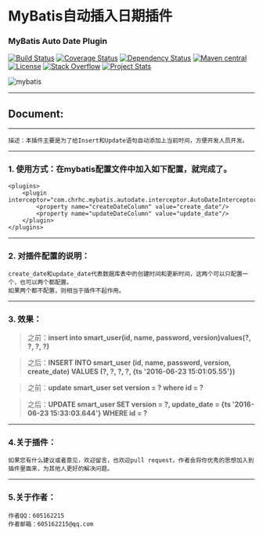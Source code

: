 # MyBatis自动插入日期插件 #

### MyBatis Auto Date Plugin ###

[![Build Status](https://travis-ci.org/mybatis/mybatis-3.svg?branch=master)](https://travis-ci.org/mybatis/mybatis-3)
[![Coverage Status](https://coveralls.io/repos/mybatis/mybatis-3/badge.svg?branch=master&service=github)](https://coveralls.io/github/mybatis/mybatis-3?branch=master)
[![Dependency Status](https://www.versioneye.com/user/projects/56199c04a193340f320005d3/badge.svg?style=flat)](https://www.versioneye.com/user/projects/56199c04a193340f320005d3)
[![Maven central](https://maven-badges.herokuapp.com/maven-central/org.mybatis/mybatis/badge.svg)](https://maven-badges.herokuapp.com/maven-central/org.mybatis/mybatis)
[![License](http://img.shields.io/:license-apache-brightgreen.svg)](http://www.apache.org/licenses/LICENSE-2.0.html)
[![Stack Overflow](http://img.shields.io/:stack%20overflow-mybatis-brightgreen.svg)](http://stackoverflow.com/questions/tagged/mybatis)
[![Project Stats](https://www.openhub.net/p/mybatis/widgets/project_thin_badge.gif)](https://www.openhub.net/p/mybatis)

![mybatis](http://mybatis.github.io/images/mybatis-logo.png)

----------

## Document: ##
	
----------

	描述：本插件主要是为了给Insert和Update语句自动添加上当前时间，方便开发人员开发。

----------
### 1. 使用方式：在mybatis配置文件中加入如下配置，就完成了。 ###
	<plugins>
		<plugin interceptor="com.chrhc.mybatis.autodate.interceptor.AutoDateInterceptor">
			<property name="createDateColumn" value="create_date"/>
			<property name="updateDateColumn" value="update_date"/>
		</plugin>
	</plugins>
----------

### 2. 对插件配置的说明： ###
	
	create_date和update_date代表数据库表中的创建时间和更新时间，这两个可以只配置一个，也可以两个都配置。
	如果两个都不配置，则相当于插件不起作用。


----------

### 3. 效果： ###
> 之前：**insert into smart_user(id, name, password, version)values(?, ?, ?, ?)**

> 之后：**INSERT INTO smart_user (id, name, password, version, create_date) VALUES (?, ?, ?, ?, {ts '2016-06-23 15:01:05.55'})**

> 之前：**update smart_user set version = ? where id = ?**

> 之后：**UPDATE smart_user SET version = ?, update_date = {ts '2016-06-23 15:33:03.644'} WHERE id = ?**

----------


### 4.关于插件： ###
	如果您有什么建议或者意见，欢迎留言，也欢迎pull request，作者会将你优秀的思想加入到插件里面来，为其他人更好的解决问题。

----------

### 5.关于作者： ###
	作者QQ：605162215
	作者邮箱：605162215@qq.com
